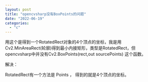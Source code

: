```yaml
---
layout: post
title: "opencvsharp没有BoxPoints的问题"
date: "2022-06-19"
categories: 
  - "c"
---
```


用这个是得到一个RotatedRect对象的4个顶点的坐标，我是用Cv2.MinAreaRect(轮廓)得到最小内接矩形，类型是RotatedRect，但opencvsharp中并没有Cv2.BoxPoints(rect,out sourcePoints) 这个函数。

解决：

RotatedRect有一个方法是 Points ， 得到的就是4个顶点的坐标。
